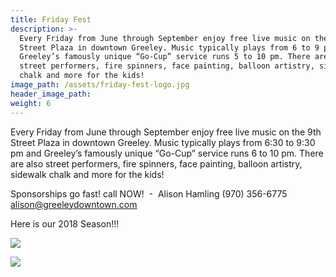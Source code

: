 ```yaml
---
title: Friday Fest
description: >-
  Every Friday from June through September enjoy free live music on the 9th
  Street Plaza in downtown Greeley. Music typically plays from 6 to 9 pm and
  Greeley’s famously unique “Go-Cup” service runs 5 to 10 pm. There are also
  street performers, fire spinners, face painting, balloon artistry, sidewalk
  chalk and more for the kids!
image_path: /assets/friday-fest-logo.jpg
header_image_path:
weight: 6
---
```


Every Friday from June through September enjoy free live music on the 9th Street Plaza in downtown Greeley. Music typically plays from 6:30 to 9:30 pm and Greeley’s famously unique “Go-Cup” service runs 6 to 10 pm. There are also street performers, fire spinners, face painting, balloon artistry, sidewalk chalk and more for the kids!

Sponsorships go fast! call NOW!  -  Alison Hamling (970) 356-6775 alison@greeleydowntown.com

Here is our 2018 Season!!! 

![](/assets/poster-rev-full-size.jpg)

![](blob:https://app.cloudcannon.com/75d69d74-b684-46d9-985b-930f6afe1384)